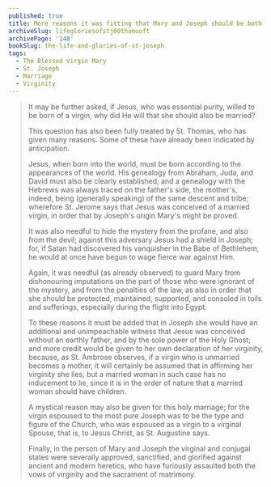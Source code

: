 ```yaml
---
published: true
title: More reasons it was fitting that Mary and Joseph should be both married and virgins
archiveSlug: lifegloriesofstj00thomuoft
archivePage: '148'
bookSlug: the-life-and-glories-of-st-joseph
tags:
  - The Blessed Virgin Mary
  - St. Joseph
  - Marriage
  - Virginity
---
```


> It may be further asked, if Jesus, who was essential purity, willed to be born of a virgin, why did He will that she should also be married?
>
> This question has also been fully treated by St. Thomas, who has given many reasons. Some of these have already been indicated by anticipation.
>
> Jesus, when born into the world, must be born according to the appearances of the world. His genealogy from Abraham, Juda, and David must also be clearly established; and a genealogy with the Hebrews was always traced on the father's side, the mother's, indeed, being (generally speaking) of the same descent and tribe; wherefore St. Jerome says that Jesus was conceived of a married virgin, in order that by Joseph's origin Mary's might be proved.
>
> It was also needful to hide the mystery from the profane, and also from the devil; against this adversary Jesus had a shield in Joseph; for, if Satan had discovered his vanquisher in the Babe of Bethlehem, he would at once have begun to wage fierce war against Him.
>
> Again, it was needful (as already observed) to guard Mary from dishonouring imputations on the part of those who were ignorant of the mystery, and from the penalties of the law, as also in order that she should be protected, maintained, supported, and consoled in toils and sufferings, especially during the flight into Egypt.
>
> To these reasons it must be added that in Joseph she would have an additional and unimpeachable witness that Jesus was conceived without an earthly father, and by the sole power of the Holy Ghost; and more credit would be given to her own declaration of her virginity, because, as St. Ambrose observes, if a virgin who is unmarried becomes a mother, it will certainly be assumed that in affirming her virginity she lies; but a married woman in such case has no inducement to lie, since it is in the order of nature that a married woman should have children.
>
> A mystical reason may also be given for this holy marriage; for the virgin espoused to the most pure Joseph was to be the type and figure of the Church, who was espoused as a virgin to a virginal Spouse, that is, to Jesus Christ, as St. Augustine says.
>
> Finally, in the person of Mary and Joseph the virginal and conjugal states were severally approved, sanctified, and glorified against ancient and modern heretics, who have furiously assaulted both the vows of virginity and the sacrament of matrimony.
